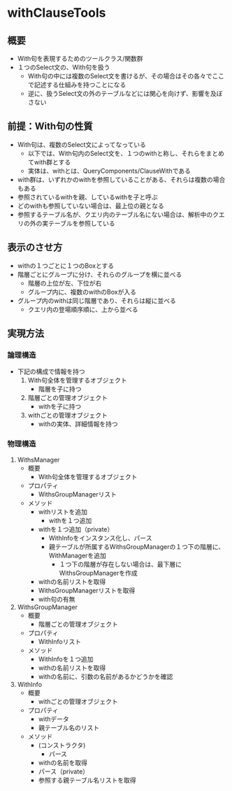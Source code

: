 # withClauseTools

## 概要
- With句を表現するためのツールクラス/関数群
- １つのSelect文の、With句を扱う
    - With句の中には複数のSelect文を書けるが、その場合はその各々でここで記述する仕組みを持つことになる
    - 逆に、扱うSelect文の外のテーブルなどには関心を向けず、影響を及ぼさない

## 前提：With句の性質
- With句は、複数のSelect文によってなっている
    - 以下では、With句内のSelect文を、１つのwithと称し、それらをまとめてwith群とする
    - 実体は、withとは、QueryComponents/ClauseWithである
- with群は、いずれかのwithを参照していることがある、それらは複数の場合もある
- 参照されているwithを親、しているwithを子と呼ぶ
- どのwithも参照していない場合は、最上位の親となる
- 参照するテーブル名が、クエリ内のテーブル名にない場合は、解析中のクエリの外の実テーブルを参照している

## 表示のさせ方
- withの１つごとに１つのBoxとする
- 階層ごとにグループに分け、それらのグループを横に並べる
    - 階層の上位が左、下位が右
    - グループ内に、複数のwithのBoxが入る
- グループ内のwithは同じ階層であり、それらは縦に並べる
    - クエリ内の登場順序順に、上から並べる

## 実現方法
### 論理構造
- 下記の構成で情報を持つ
    1. With句全体を管理するオブジェクト
        - 階層を子に持つ
    2. 階層ごとの管理オブジェクト
        - withを子に持つ
    3. withごとの管理オブジェクト
        - withの実体、詳細情報を持つ

### 物理構造
1. WithsManager
    - 概要
        - With句全体を管理するオブジェクト
    - プロパティ
        - WithsGroupManagerリスト
    - メソッド
        - withリストを追加
            - withを１つ追加
        - withを１つ追加（private）
            - WithInfoをインスタンス化し、パース
            - 親テーブルが所属するWithsGroupManagerの１つ下の階層に、WithManagerを追加
                - １つ下の階層が存在しない場合は、最下層にWithsGroupManagerを作成
        - withの名前リストを取得
        - WithsGroupManagerリストを取得
        - with句の有無
2. WithsGroupManager
    - 概要
        - 階層ごとの管理オブジェクト
    - プロパティ
        - WithInfoリスト
    - メソッド
        - WithInfoを１つ追加
        - withの名前リストを取得
        - withの名前に、引数の名前があるかどうかを確認
3. WithInfo
    - 概要
        - withごとの管理オブジェクト
    - プロパティ
        - withデータ
        - 親テーブル名のリスト
    - メソッド
        - (コンストラクタ)
            - パース
        - withの名前を取得
        - パース（private）
        - 参照する親テーブル名リストを取得


